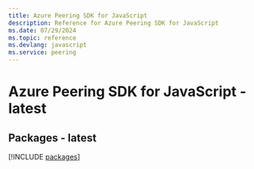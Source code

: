 ```yaml
---
title: Azure Peering SDK for JavaScript
description: Reference for Azure Peering SDK for JavaScript
ms.date: 07/29/2024
ms.topic: reference
ms.devlang: javascript
ms.service: peering
---
```

# Azure Peering SDK for JavaScript - latest
## Packages - latest
[!INCLUDE [packages](peering-index.md)]